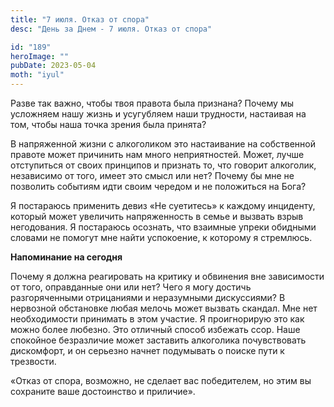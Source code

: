 ```yaml
---
title: "7 июля. Отказ от спора"
desc: "День за Днем - 7 июля. Отказ от спора"

id: "189"
heroImage: ""
pubDate: 2023-05-04
moth: "iyul"
---
```


Разве так важно, чтобы твоя правота была признана? Почему мы усложняем нашу
жизнь и усугубляем наши трудности, настаивая на том, чтобы наша точка зрения
была принята?

В напряженной жизни с алкоголиком это настаивание на собственной правоте может
причинить нам много неприятностей. Может, лучше отступиться от своих принципов
и признать то, что говорит алкоголик, независимо от того, имеет это смысл или
нет? Почему бы мне не позволить событиям идти своим чередом и не положиться на
Бога?

Я постараюсь применить девиз «Не суетитесь» к каждому инциденту, который может
увеличить напряженность в семье и вызвать взрыв негодования. Я постараюсь
осознать, что взаимные упреки обидными словами не помогут мне найти
успокоение, к которому я стремлюсь.

**Напоминание на сегодня**

Почему я должна реагировать на критику и обвинения вне зависимости от того,
оправданные они или нет? Чего я могу достичь разгоряченными отрицаниями и
неразумными дискуссиями? В нервозной обстановке любая мелочь может вызвать
скандал. Мне нет необходимости принимать в этом участие. Я проигнорирую это
как можно более любезно. Это отличный способ избежать ссор. Наше спокойное
безразличие может заставить алкоголика почувствовать дискомфорт, и он серьезно
начнет подумывать о поиске пути к трезвости.

«Отказ от спора, возможно, не сделает вас победителем, но этим вы сохраните
ваше достоинство и приличие».
